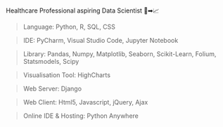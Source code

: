 Healthcare Professional aspiring Data Scientist 🥼➡📈

> Language: Python, R, SQL, CSS

> IDE: PyCharm, Visual Studio Code, Jupyter Notebook

> Library: Pandas, Numpy, Matplotlib, Seaborn, Scikit-Learn, Folium, Statsmodels, Scipy

> Visualisation Tool: HighCharts

> Web Server: Django

> Web Client: Html5, Javascript, jQuery, Ajax

> Online IDE & Hosting: Python Anywhere  
